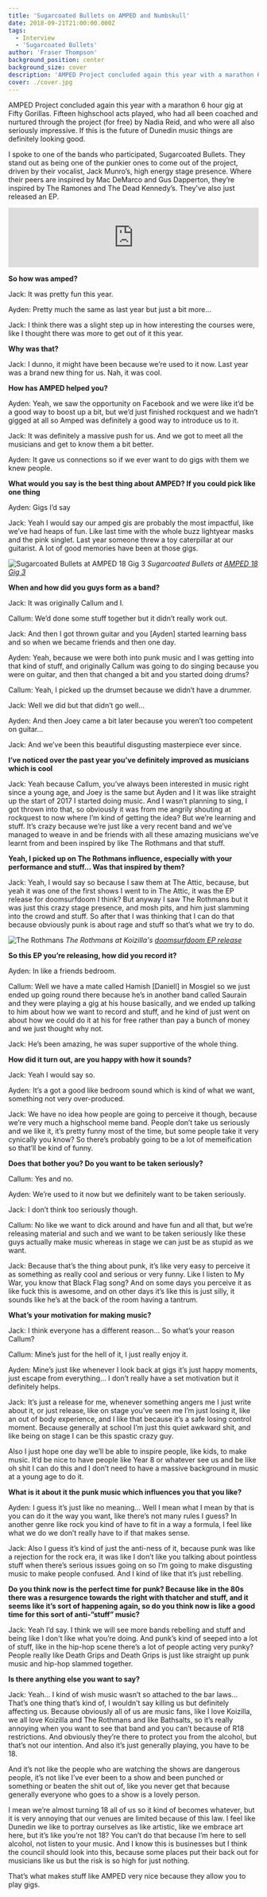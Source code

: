 ```yaml
---
title: 'Sugarcoated Bullets on AMPED and Numbskull'
date: 2018-09-21T21:00:00.000Z
tags:
  - Interview
  - 'Sugarcoated Bullets'
author: 'Fraser Thompson'
background_position: center
background_size: cover
description: 'AMPED Project concluded again this year with a marathon 6 hour gig at Fifty Gorillas. Fifteen highschool acts played, who had all been coached and nurtured through the project (for free) by Nadia Reid, and who were all also seriously impressive. If this is the future of Dunedin music things are definitely looking good.'
cover: ./cover.jpg
---
```


AMPED Project concluded again this year with a marathon 6 hour gig at Fifty Gorillas. Fifteen highschool acts played, who had all been coached and nurtured through the project (for free) by Nadia Reid, and who were all also seriously impressive. If this is the future of Dunedin music things are definitely looking good.

I spoke to one of the bands who participated, Sugarcoated Bullets. They stand out as being one of the punkier ones to come out of the project, driven by their vocalist, Jack Munro’s, high energy stage presence. Where their peers are inspired by Mac DeMarco and Gus Dapperton, they’re inspired by The Ramones and The Dead Kennedy’s. They've also just released an EP.

<center><iframe style="border: 0; width: 100%; height: 120px;" src="https://bandcamp.com/EmbeddedPlayer/album=2447638666/size=large/bgcol=ffffff/linkcol=0687f5/tracklist=false/artwork=small/transparent=true/" seamless><a href="http://sugarcoatedbullets.bandcamp.com/album/numbskull">Numbskull by Sugarcoated Bullets</a></iframe></center>

**So how was amped?**

Jack: It was pretty fun this year.

Ayden: Pretty much the same as last year but just a bit more...

Jack: I think there was a slight step up in how interesting the courses were, like I thought there was more to get out of it this year.

**Why was that?**

Jack: I dunno, it might have been because we’re used to it now. Last year was a brand new thing for us. Nah, it was cool.

**How has AMPED helped you?**

Ayden: Yeah, we saw the opportunity on Facebook and we were like it’d be a good way to boost up a bit, but we’d just finished rockquest and we hadn’t gigged at all so Amped was definitely a good way to introduce us to it.

Jack: It was definitely a massive push for us. And we got to meet all the musicians and get to know them a bit better.

Ayden: It gave us connections so if we ever want to do gigs with them we knew people.

**What would you say is the best thing about AMPED? If you could pick like one thing**

Ayden: Gigs I’d say

Jack: Yeah I would say our amped gis are probably the most impactful, like we’ve had heaps of fun. Like last time with the whole buzz lightyear masks and the pink singlet. Last year someone threw a toy caterpillar at our guitarist. A lot of good memories have been at those gigs.

![Sugarcoated Bullets at AMPED 18 Gig 3](../../gigs/2018-9-1-amped-18-gig-3/sugarcoated_bullets/P1350535_DxO.jpg)
_Sugarcoated Bullets at <a title='AMPED 18 Gig 3' href='/gigs/amped-18-gig-3/'>AMPED 18 Gig 3</a>_

**When and how did you guys form as a band?**

Jack: It was originally Callum and I.

Callum: We’d done some stuff together but it didn’t really work out.

Jack: And then I got thrown guitar and you [Ayden] started learning bass and so when we became friends and then one day.

Ayden: Yeah, because we were both into punk music and I was getting into that kind of stuff, and originally Callum was going to do singing because you were on guitar, and then that changed a bit and you started doing drums?

Callum: Yeah, I picked up the drumset because we didn’t have a drummer.

Jack: Well we did but that didn’t go well...

Ayden: And then Joey came a bit later because you weren’t too competent on guitar…

Jack: And we’ve been this beautiful disgusting masterpiece ever since.

**I’ve noticed over the past year you’ve definitely improved as musicians which is cool**

Jack: Yeah because Callum, you’ve always been interested in music right since a young age, and Joey is the same but Ayden and I it was like straight up the start of 2017 I started doing music. And I wasn’t planning to sing, I got thrown into that, so obviously it was from me angrily shouting at rockquest to now where I’m kind of getting the idea? But we’re learning and stuff. It’s crazy because we’re just like a very recent band and we’ve managed to weave in and be friends with all these amazing musicians we’ve learnt from and been inspired by like The Rothmans and that stuff.

**Yeah, I picked up on The Rothmans influence, especially with your performance and stuff… Was that inspired by them?**

Jack: Yeah, I would say so because I saw them at The Attic, because, but yeah it was one of the first shows I went to in The Attic, it was the EP release for doomsurfdoom I think? But anyway I saw The Rothmans but it was just this crazy stage presence, and mosh pits, and him just slamming into the crowd and stuff. So after that I was thinking that I can do that because obviously punk is about rage and stuff so that’s what we try to do.

![The Rothmans](../../gigs/2017-09-30-koizilla-ep-release/the_rothmans/P1100112.jpg)
_The Rothmans at Koizilla's <a href='/gigs/koizilla-ep-release/'>doomsurfdoom EP release</a>_

**So this EP you’re releasing, how did you record it?**

Ayden: In like a friends bedroom.

Callum: Well we have a mate called Hamish [Daniell] in Mosgiel so we just ended up going round there because he’s in another band called Saurain and they were playing a gig at his house basically, and we ended up talking to him about how we want to record and stuff, and he kind of just went on about how we could do it at his for free rather than pay a bunch of money and we just thought why not.

Jack: He’s been amazing, he was super supportive of the whole thing.

**How did it turn out, are you happy with how it sounds?**

Jack: Yeah I would say so.

Ayden: It’s a got a good like bedroom sound which is kind of what we want, something not very over-produced.

Jack: We have no idea how people are going to perceive it though, because we’re very much a highschool meme band. People don’t take us seriously and we like it, it’s pretty funny most of the time, but some people take it very cynically you know? So there’s probably going to be a lot of memeification so that’ll be kind of funny.

**Does that bother you? Do you want to be taken seriously?**

Callum: Yes and no.

Ayden: We’re used to it now but we definitely want to be taken seriously.

Jack: I don’t think too seriously though.

Callum: No like we want to dick around and have fun and all that, but we’re releasing material and such and we want to be taken seriously like these guys actually make music whereas in stage we can just be as stupid as we want.

Jack: Because that’s the thing about punk, it’s like very easy to perceive it as something as really cool and serious or very funny. Like I listen to My War, you know that Black Flag song? And on some days you perceive it as like fuck this is awesome, and on other days it’s like this is just silly, it sounds like he’s at the back of the room having a tantrum.

**What’s your motivation for making music?**

Jack: I think everyone has a different reason… So what’s your reason Callum?

Callum: Mine’s just for the hell of it, I just really enjoy it.

Ayden: Mine’s just like whenever I look back at gigs it’s just happy moments, just escape from everything… I don’t really have a set motivation but it definitely helps.

Jack: It’s just a release for me, whenever something angers me I just write about it, or just release, like on stage you’ve seen me I’m just losing it, like an out of body experience, and I like that because it’s a safe losing control moment. Because generally at school I’m just this quiet awkward shit, and like being on stage I can be this spastic crazy guy.

Also I just hope one day we’ll be able to inspire people, like kids, to make music. It’d be nice to have people like Year 8 or whatever see us and be like oh shit I can do this and I don’t need to have a massive background in music at a young age to do it.

**What is it about it the punk music which influences you that you like?**

Ayden: I guess it’s just like no meaning… Well I mean what I mean by that is you can do it the way you want, like there’s not many rules I guess? In another genre like rock you kind of have to fit in a way a formula, I feel like what we do we don’t really have to if that makes sense.

Jack: Also I guess it’s kind of just the anti-ness of it, because punk was like a rejection for the rock era, it was like I don’t like you talking about pointless stuff when there’s serious issues going on so I’m going to make disgusting music to make people confused. And I kind of like that it’s just rebelling.

**Do you think now is the perfect time for punk? Because like in the 80s there was a resurgence towards the right with thatcher and stuff, and it seems like it’s sort of happening again, so do you think now is like a good time for this sort of anti-”stuff” music?**

Jack: Yeah I’d say. I think we will see more bands rebelling and stuff and being like I don't like what you’re doing. And punk’s kind of seeped into a lot of stuff, like in the hip-hop scene there’s a lot of people acting very punky? People really like Death Grips and Death Grips is just like straight up punk music and hip-hop slammed together.

**Is there anything else you want to say?**

Jack: Yeah… I kind of wish music wasn’t so attached to the bar laws… That’s one thing that’s kind of, I wouldn’t say killing us but definitely affecting us. Because obviously all of us are music fans, like I love Koizilla, we all love Koizilla and The Rothmans and like Bathsalts, so it’s really annoying when you want to see that band and you can’t because of R18 restrictions. And obviously they’re there to protect you from the alcohol, but that’s not our intention. And also it’s just generally playing, you have to be 18.

And it’s not like the people who are watching the shows are dangerous people, it’s not like I’ve ever been to a show and been punched or something or beaten the shit out of, like you never get that because generally everyone who goes to a show is a lovely person.

I mean we’re almost turning 18 all of us so it kind of becomes whatever, but it is very annoying that our venues are limited because of this law. I feel like Dunedin we like to portray ourselves as like artistic, like we embrace art here, but it’s like you’re not 18? You can’t do that because I’m here to sell alcohol, not listen to your music. And I know this is businesses but I think the council should look into this, because some places put their back out for musicians like us but the risk is so high for just nothing.

That’s what makes stuff like AMPED very nice because they allow you to play gigs.
